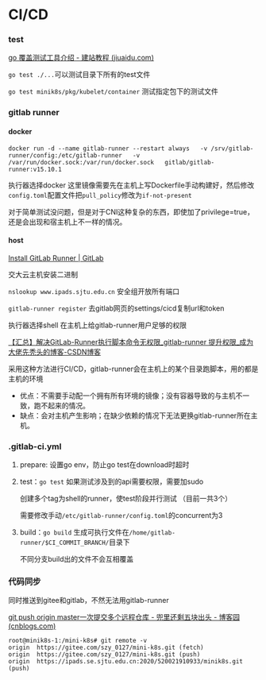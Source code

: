 # CI/CD

### test

[go 覆盖测试工具介绍 - 建站教程 (jiuaidu.com)](https://jiuaidu.com/jianzhan/1046052/)

`go test ./...`可以测试目录下所有的test文件

`go test minik8s/pkg/kubelet/container` 测试指定包下的测试文件

### gitlab runner

#### docker

`docker run -d --name gitlab-runner --restart always   -v /srv/gitlab-runner/config:/etc/gitlab-runner   -v /var/run/docker.sock:/var/run/docker.sock   gitlab/gitlab-runner:v15.10.1`

执行器选择docker 这里镜像需要先在主机上写Dockerfile手动构建好，然后修改`config.toml`配置文件把`pull_policy`修改为`if-not-present`

对于简单测试没问题，但是对于CNI这种复杂的东西，即使加了privilege=true，还是会出现和宿主机上不一样的情况。

#### host

[Install GitLab Runner | GitLab](https://docs.gitlab.com/runner/install/)

交大云主机安装二进制

`nslookup www.ipads.sjtu.edu.cn` 安全组开放所有端口

`gitlab-runner register` 去gitlab网页的settings/cicd复制url和token

执行器选择shell 在主机上给gitlab-runner用户足够的权限

[【汇总】解决GitLab-Runner执行脚本命令无权限_gitlab-runner 提升权限_成为大佬先秃头的博客-CSDN博客](https://blog.csdn.net/qq_39940674/article/details/127616784)

采用这种方法进行CI/CD，gitlab-runner会在主机上的某个目录跑脚本，用的都是主机的环境

- 优点：不需要手动配一个拥有所有环境的镜像；没有容器导致的与主机不一致，跑不起来的情况。
- 缺点：会对主机产生影响；在缺少依赖的情况下无法更换gitlab-runner所在主机。

### .gitlab-ci.yml

1. prepare: 设置go env，防止go test在download时超时

2. test：`go test` 如果测试涉及到的api需要权限，需要加sudo

   创建多个tag为shell的runner，使test阶段并行测试 （目前一共3个）

   需要修改手动`/etc/gitlab-runner/config.toml`的concurrent为3

3. build：`go build` 生成可执行文件在`/home/gitlab-runner/$CI_COMMIT_BRANCH/`目录下

   不同分支build出的文件不会互相覆盖

### 代码同步

同时推送到gitee和gitlab，不然无法用gitlab-runner

[git push origin master一次提交多个远程仓库 - 兜里还剩五块出头 - 博客园 (cnblogs.com)](https://www.cnblogs.com/hmy-666/p/17304317.html)

```shell
root@minik8s-1:/mini-k8s# git remote -v
origin  https://gitee.com/szy_0127/mini-k8s.git (fetch)
origin  https://gitee.com/szy_0127/mini-k8s.git (push)
origin  https://ipads.se.sjtu.edu.cn:2020/520021910933/minik8s.git (push)
```

